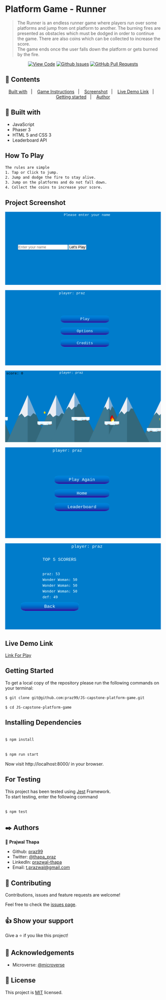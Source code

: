 # Platform Game - Runner

>The Runner is an endless runner game where players run over some platforms and jump from ont platform to another.
>The burning fires are presented as obstacles which must be dodged in order to continue the game.
>There are also coins which can be collected to increase the score.  
>The game ends once the user falls down the platform or gets burned by the fire.

<div align="center">

[![View Code](https://img.shields.io/badge/View%20-Code-green)](https://github.com/praz99/JS-capstone-platform-game)
[![Github Issues](https://img.shields.io/badge/GitHub-Issues-orange)](https://github.com/praz99/JS-capstone-platform-game/issues)
[![GitHub Pull Requests](https://img.shields.io/badge/GitHub-Pull%20Requests-blue)](https://github.com/praz99/JS-capstone-platform-game/pulls)

</div>

## 📝 Contents

<p align="center">
<a href="#with">Built with</a>&nbsp;&nbsp;&nbsp;|&nbsp;&nbsp;&nbsp;
<a href="#play">Game Instructions</a>&nbsp;&nbsp;&nbsp;|&nbsp;&nbsp;&nbsp;
<a href="#sc">Screenshot</a>&nbsp;&nbsp;&nbsp;|&nbsp;&nbsp;&nbsp;
<a href="#ll">Live Demo Link</a>&nbsp;&nbsp;&nbsp;|&nbsp;&nbsp;&nbsp;
<a href="#gs">Getting started</a>&nbsp;&nbsp;&nbsp;|&nbsp;&nbsp;&nbsp;
<a href="#author">Author</a>
</p>

## 🔧 Built with<a name = "with"></a>

- JavaScript
- Phaser 3
- HTML 5 and CSS 3
- Leaderboard API

## How To Play<a name = "play"></a>

```
The rules are simple
1. Tap or Click to jump.
2. Jump and dodge the fire to stay alive.
3. Jump on the platforms and do not fall down.
4. Collect the coins to increase your score.

```


## Project Screenshot <a name = "sc"></a>

![Login](assets/img/login.png)

![Options](assets/img/options.png)

![Game](assets/img/game.png)

![GameOver](assets/img/gameOver.png)

![Leaderboard](assets/img/leaderboard.png)


## Live Demo Link <a name = "ll"></a>

[Link For Play]()


## Getting Started <a name = "gs"></a>

To get a local copy of the repository please run the following commands on your terminal:

~~~bash
$ git clone git@github.com:praz99/JS-capstone-platform-game.git

~~~

```
$ cd JS-capstone-platform-game
```

## Installing Dependencies

~~~bash

$ npm install

~~~

~~~bash

$ npm run start

~~~

Now visit http://localhost:8000/ in your browser.

## For Testing
This project has been tested using [Jest](https://jestjs.io/en/) Framework.  
To start testing, enter the following command

~~~bash

$ npm test

~~~

## ✒️  Authors <a name = "author"></a>


👤 **Prajwal Thapa**

- Github: [praz99](https://github.com/praz99)
- Twitter: [@thapa_praz](https://twitter.com/thapa_praz)
- LinkedIn: [prazwal-thapa](https://linkedin.com/in/prazwal-thapa)
- Email: t.prazwal@gmail.com

## 🤝 Contributing

Contributions, issues and feature requests are welcome!

Feel free to check the [issues page](https://github.com/praz99/JS-capstone-platform-game/issues).


## 👍 Show your support

Give a ⭐️ if you like this project!

## :clap: Acknowledgements

- Microverse: [@microverse](https://www.microverse.org/)

## 📝 License

This project is [MIT](./LICENSE) licensed.